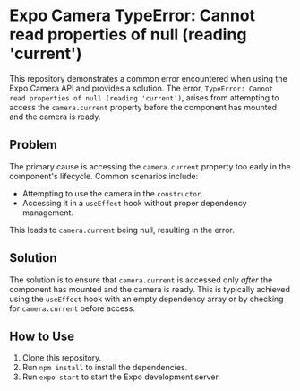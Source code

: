 # Expo Camera TypeError: Cannot read properties of null (reading 'current')

This repository demonstrates a common error encountered when using the Expo Camera API and provides a solution. The error, `TypeError: Cannot read properties of null (reading 'current')`, arises from attempting to access the `camera.current` property before the component has mounted and the camera is ready.

## Problem

The primary cause is accessing the `camera.current` property too early in the component's lifecycle.  Common scenarios include:

* Attempting to use the camera in the `constructor`.
* Accessing it in a `useEffect` hook without proper dependency management.

This leads to `camera.current` being null, resulting in the error.

## Solution

The solution is to ensure that `camera.current` is accessed only *after* the component has mounted and the camera is ready. This is typically achieved using the `useEffect` hook with an empty dependency array or by checking for `camera.current` before access.

## How to Use

1. Clone this repository.
2. Run `npm install` to install the dependencies.
3. Run `expo start` to start the Expo development server.